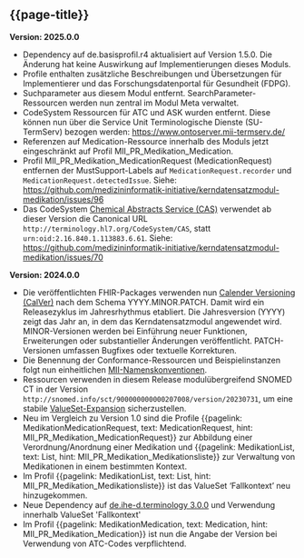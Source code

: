 ## {{page-title}}

**Version: 2025.0.0**

- Dependency auf de.basisprofil.r4 aktualisiert auf Version 1.5.0. Die Änderung hat keine Auswirkung auf Implementierungen dieses Moduls.
- Profile enthalten zusätzliche Beschreibungen und Übersetzungen für Implementierer und das Forschungsdatenportal für Gesundheit (FDPG).
- Suchparameter aus diesem Modul entfernt. SearchParameter-Ressourcen werden nun zentral im Modul Meta verwaltet.
- CodeSystem Ressourcen für ATC und ASK wurden entfernt. Diese können nun über die Service Unit Terminologische Dienste (SU-TermServ) bezogen werden: https://www.ontoserver.mii-termserv.de/
- Referenzen auf Medication-Ressource innerhalb des Moduls jetzt eingeschränkt auf Profil MII_PR_Medikation_Medication.
- Profil MII_PR_Medikation_MedicationRequest (MedicationRequest) entfernen der MustSupport-Labels auf `MedicationRequest.recorder` und `MedicationRequest.detectedIssue`. Siehe: https://github.com/medizininformatik-initiative/kerndatensatzmodul-medikation/issues/96
- Das CodeSystem [Chemical Abstracts Service (CAS)](https://terminology.hl7.org/CodeSystem-CAS.html) verwendet ab dieser Version die Canonical URL `http://terminology.hl7.org/CodeSystem/CAS`, statt `urn:oid:2.16.840.1.113883.6.61`. Siehe: https://github.com/medizininformatik-initiative/kerndatensatzmodul-medikation/issues/70

**Version: 2024.0.0**

- Die veröffentlichten FHIR-Packages verwenden nun [Calender Versioning (CalVer)](https://calver.org/) nach dem Schema YYYY.MINOR.PATCH. Damit wird ein Releasezyklus im Jahresrhythmus etabliert. Die Jahresversion (YYYY) zeigt das Jahr an, in dem das Kerndatensatzmodul angewendet wird. MINOR-Versionen werden bei Einführung neuer Funktionen, Erweiterungen oder substantieller Änderungen veröffentlicht. PATCH-Versionen umfassen Bugfixes oder textuelle Korrekturen.
- Die Benennung der Conformance-Ressourcen und Beispielinstanzen folgt nun einheitlichen [MII-Namenskonventionen](https://github.com/medizininformatik-initiative/kerndatensatz-meta/wiki/Namenskonventionen-f%C3%BCr-FHIR%E2%80%90Ressourcen-in-der-MII).
- Ressourcen verwenden in diesem Release modulübergreifend SNOMED CT in der Version `http://snomed.info/sct/900000000000207008/version/20230731`, um eine stabile [ValueSet-Expansion](http://hl7.org/fhir/R4/valueset.html#expansion) sicherzustellen.
- Neu im Vergleich zu Version 1.0 sind die Profile {{pagelink: MedikationMedicationRequest, text: MedicationRequest, hint: MII_PR_Medikation_MedicationRequest}} zur Abbildung einer Verordnung/Anordnung einer Medikation und {{pagelink: MedikationList, text: List, hint: MII_PR_Medikation_Medikationsliste}} zur Verwaltung von Medikationen in einem bestimmten Kontext.
- Im Profil {{pagelink: MedikationList, text: List, hint: MII_PR_Medikation_Medikationsliste}} ist das ValueSet ‘Fallkontext’ neu hinzugekommen.
- Neue Dependency auf [de.ihe-d.terminology 3.0.0](https://simplifier.net/packages/de.ihe-d.terminology/3.0.0) und Verwendung innerhalb ValueSet 'Fallkontext'
- Im Profil {{pagelink: MedikationMedication, text: Medication, hint: MII_PR_Medikation_Medication}} ist nun die Angabe der Version bei Verwendung von ATC-Codes verpflichtend. 